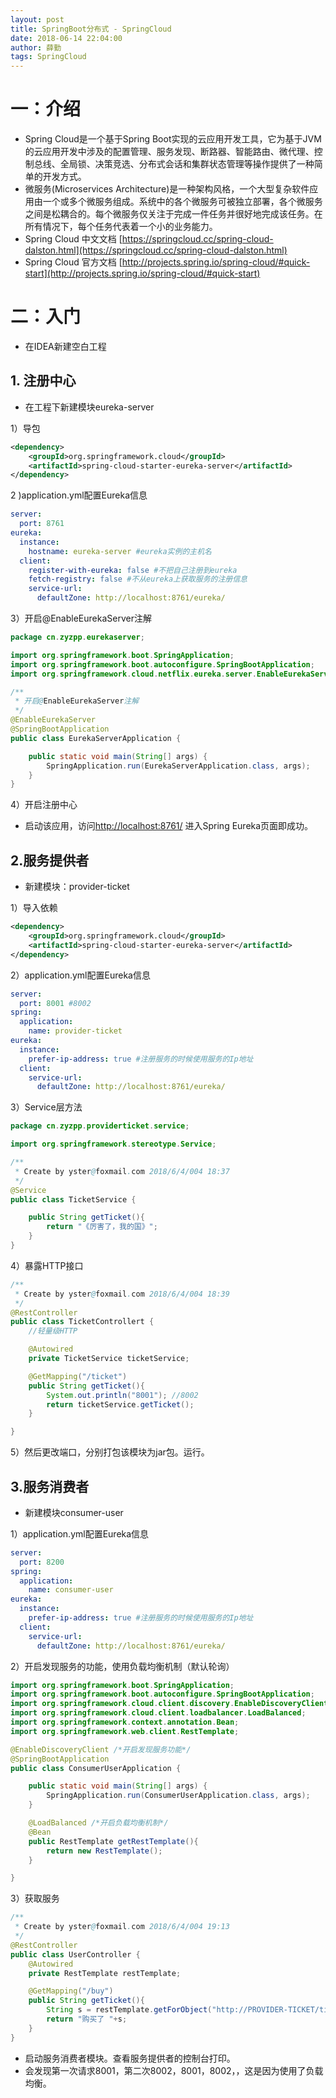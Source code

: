 ```yaml
---
layout: post
title: SpringBoot分布式 - SpringCloud
date: 2018-06-14 22:04:00
author: 薛勤
tags: SpringCloud
---
```

# 一：介绍

*  Spring Cloud是一个基于Spring Boot实现的云应用开发工具，它为基于JVM的云应用开发中涉及的配置管理、服务发现、断路器、智能路由、微代理、控制总线、全局锁、决策竞选、分布式会话和集群状态管理等操作提供了一种简单的开发方式。
*  微服务(Microservices Architecture)是一种架构风格，一个大型复杂软件应用由一个或多个微服务组成。系统中的各个微服务可被独立部署，各个微服务之间是松耦合的。每个微服务仅关注于完成一件任务并很好地完成该任务。在所有情况下，每个任务代表着一个小的业务能力。
*  Spring Cloud 中文文档 [https://springcloud.cc/spring-cloud-dalston.html](https://springcloud.cc/spring-cloud-dalston.html)
*  Spring Cloud 官方文档 [http://projects.spring.io/spring-cloud/#quick-start](http://projects.spring.io/spring-cloud/#quick-start)

# 二：入门

*  在IDEA新建空白工程

## 1. 注册中心

*  在工程下新建模块eureka-server

1）导包

```xml
<dependency>
    <groupId>org.springframework.cloud</groupId>
    <artifactId>spring-cloud-starter-eureka-server</artifactId>
</dependency>
```

2 )application.yml配置Eureka信息

```yaml
server:
  port: 8761
eureka:
  instance:
    hostname: eureka-server #eureka实例的主机名
  client:
    register-with-eureka: false #不把自己注册到eureka
    fetch-registry: false #不从eureka上获取服务的注册信息
    service-url:
      defaultZone: http://localhost:8761/eureka/
```

3）开启@EnableEurekaServer注解

```java
package cn.zyzpp.eurekaserver;

import org.springframework.boot.SpringApplication;
import org.springframework.boot.autoconfigure.SpringBootApplication;
import org.springframework.cloud.netflix.eureka.server.EnableEurekaServer;

/**
 * 开启@EnableEurekaServer注解
 */
@EnableEurekaServer
@SpringBootApplication
public class EurekaServerApplication {

    public static void main(String[] args) {
        SpringApplication.run(EurekaServerApplication.class, args);
    }
}
```

4）开启注册中心

*  启动该应用，访问[http://localhost:8761/](http://localhost:8761/) 进入Spring Eureka页面即成功。

## 2.服务提供者

*  新建模块：provider-ticket

1）导入依赖

```xml
<dependency>
    <groupId>org.springframework.cloud</groupId>
    <artifactId>spring-cloud-starter-eureka-server</artifactId>
</dependency>
```

2）application.yml配置Eureka信息

```yaml
server:
  port: 8001 #8002
spring:
  application:
    name: provider-ticket
eureka:
  instance:
    prefer-ip-address: true #注册服务的时候使用服务的Ip地址
  client:
    service-url:
      defaultZone: http://localhost:8761/eureka/
```

3）Service层方法

```java
package cn.zyzpp.providerticket.service;

import org.springframework.stereotype.Service;

/**
 * Create by yster@foxmail.com 2018/6/4/004 18:37
 */
@Service
public class TicketService {

    public String getTicket(){
        return "《厉害了，我的国》";
    }
}
```

4）暴露HTTP接口

```java
/**
 * Create by yster@foxmail.com 2018/6/4/004 18:39
 */
@RestController
public class TicketControllert {
    //轻量级HTTP

    @Autowired
    private TicketService ticketService;

    @GetMapping("/ticket")
    public String getTicket(){
        System.out.println("8001"); //8002
        return ticketService.getTicket();
    }

}
```

5）然后更改端口，分别打包该模块为jar包。运行。

## 3.服务消费者

*  新建模块consumer-user

1）application.yml配置Eureka信息

```yaml
server:
  port: 8200
spring:
  application:
    name: consumer-user
eureka:
  instance:
    prefer-ip-address: true #注册服务的时候使用服务的Ip地址
  client:
    service-url:
      defaultZone: http://localhost:8761/eureka/
```

2）开启发现服务的功能，使用负载均衡机制（默认轮询）

```java
import org.springframework.boot.SpringApplication;
import org.springframework.boot.autoconfigure.SpringBootApplication;
import org.springframework.cloud.client.discovery.EnableDiscoveryClient;
import org.springframework.cloud.client.loadbalancer.LoadBalanced;
import org.springframework.context.annotation.Bean;
import org.springframework.web.client.RestTemplate;

@EnableDiscoveryClient /*开启发现服务功能*/
@SpringBootApplication
public class ConsumerUserApplication {

    public static void main(String[] args) {
        SpringApplication.run(ConsumerUserApplication.class, args);
    }

    @LoadBalanced /*开启负载均衡机制*/
    @Bean
    public RestTemplate getRestTemplate(){
        return new RestTemplate();
    }

}
```

3）获取服务

```java
/**
 * Create by yster@foxmail.com 2018/6/4/004 19:13
 */
@RestController
public class UserController {
    @Autowired
    private RestTemplate restTemplate;

    @GetMapping("/buy")
    public String getTicket(){
        String s = restTemplate.getForObject("http://PROVIDER-TICKET/ticket",String.class);
        return "购买了 "+s;
    }
}
```

*  启动服务消费者模块。查看服务提供者的控制台打印。
*  会发现第一次请求8001，第二次8002，8001，8002，，这是因为使用了负载均衡。
